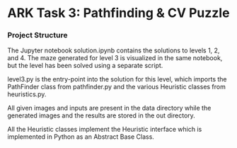 # ARK Task 3: Pathfinding & CV Puzzle

### Project Structure
The Jupyter notebook solution.ipynb contains the solutions
to levels 1, 2, and 4. The maze generated for level 3 is visualized in
the same notebook, but the level has been solved using a separate script.

level3.py is the entry-point into the solution for this level,
which imports the PathFinder class from pathfinder.py
and the various Heuristic classes from heuristics.py.

All given images and inputs are present in the data directory while the 
generated images and the results are stored in the out directory.

All the Heuristic classes implement the Heuristic interface
which is implemented in Python as an Abstract Base Class.
